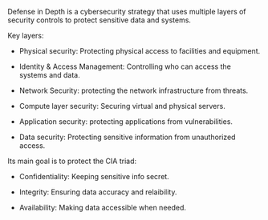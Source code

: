 Defense in Depth is a cybersecurity strategy that uses multiple layers of security controls to protect sensitive data and systems.

Key layers:

  * Physical security: Protecting physical access to facilities and equipment.

  * Identity & Access Management: Controlling who can access the systems and data.

  * Network Security: protecting the network infrastructure from threats.

  * Compute layer security: Securing virtual and physical servers.

  * Application security: protecting applications from vulnerabilities.

  * Data security: Protecting sensitive information from unauthorized access.

Its main goal is to protect the CIA triad:

  * Confidentiality: Keeping sensitive info secret.

  * Integrity: Ensuring data accuracy and relaibility.

  * Availability: Making data accessible when needed.
